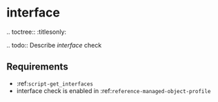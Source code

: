 

# interface

.. toctree::
    :titlesonly:

.. todo::
    Describe *interface* check

Requirements
------------
* :ref:`script-get_interfaces`
* interface check is enabled in :ref:`reference-managed-object-profile`
